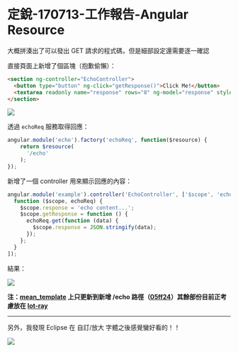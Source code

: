 # 定銳-170713-工作報告-Angular Resource

大概拼湊出了可以發出 GET 請求的程式碼，但是細部設定還需要逐一確認

直接頁面上新增了個區塊（抱歉偷懶）：

```html
<section ng-controller="EchoController">
  <button type="button" ng-click="getResponse()">Click Me!</button>
  <textarea readonly name="response" rows="8" ng-model="response" style="width: 100%"></textarea>
</section>
```

![](https://img.alexleo.click/angular-20170713/request.png)

透過 `echoReq` 服務取得回應：

```javascript
angular.module('echo').factory('echoReq', function($resource) {
    return $resource(
      '/echo'
    );
});
```

新增了一個 controller 用來顯示回應的內容：

```javascript
angular.module('example').controller('EchoController', ['$scope', 'echoReq',
  function ($scope, echoReq) {
    $scope.response = 'echo content...';
    $scope.getResponse = function () {
      echoReq.get(function (data) {
        $scope.response = JSON.stringify(data);
      });
    };
  }
]);
```

結果：

![](https://img.alexleo.click/angular-20170713/result.png)

**注：[mean_template](https://github.com/AlexLeoTW/mean_template) 上只更新到新增 /echo 路徑（[05ff24](https://github.com/AlexLeoTW/mean_template/commit/05ff240cc098a9d817c932b6b1c61b71e704b03d)）其餘部份目前正考慮放在 [Iot-ray](https://github.com/AlexLeoTW/Iot-ray)**

--------------------------------------------------------------------------------

另外，我發現 Eclipse 在 自訂/放大 字體之後感覺蠻好看的！！

![](https://img.alexleo.click/angular-20170713/font.jpg)
